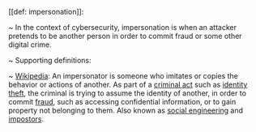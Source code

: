 [[def: impersonation]]:

~ In the context of cybersecurity, impersonation is when an attacker pretends to be another person in order to commit fraud or some other digital crime.

~ Supporting definitions:

~ [Wikipedia](https://en.wikipedia.org/wiki/Impersonator): An impersonator is someone who imitates or copies the behavior or actions of another. As part of a [criminal act](https://en.wikipedia.org/wiki/Crime) such as [identity theft](https://en.wikipedia.org/wiki/Identity_theft), the criminal is trying to assume the identity of another, in order to commit [fraud](https://en.wikipedia.org/wiki/Fraud), such as accessing confidential information, or to gain property not belonging to them. Also known as [social engineering](https://en.wikipedia.org/wiki/Social_engineering_\(security\)) and [impostors](https://en.wikipedia.org/wiki/Impostor).

